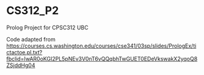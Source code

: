 # CS312_P2
Prolog Project for CPSC312 UBC

Code adapted from https://courses.cs.washington.edu/courses/cse341/03sp/slides/PrologEx/tictactoe.pl.txt?fbclid=IwAR0oKGI2PL5pNEv3V0nT6vQQqbhTwGUET0EDeVkswakX2yqoQ8ZSjddHg04
